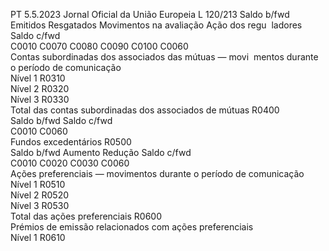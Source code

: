 PT  5.5.2023 Jornal Oficial da União Europeia L 120/213
 Saldo b/fwd  Emitidos  Resgatados  Movimentos na 
avaliação  Ação dos regu ­
ladores  Saldo c/fwd  
C0010  C0070  C0080  C0090  C0100  C0060  
Contas subordinadas dos associados das mútuas — movi ­
mentos durante o período de comunicação  
Nível 1  R0310  
Nível 2  R0320  
Nível 3  R0330  
Total das contas subordinadas dos associados de mútuas  R0400  
Saldo b/fwd  Saldo c/fwd  
C0010  C0060  
Fundos excedentários  R0500  
Saldo b/fwd  Aumento  Redução  Saldo c/fwd  
C0010  C0020  C0030  C0060  
Ações preferenciais — movimentos durante o período de 
comunicação  
Nível 1  R0510  
Nível 2  R0520  
Nível 3  R0530  
Total das ações preferenciais  R0600  
Prémios de emissão relacionados com ações preferenciais  
Nível 1  R0610